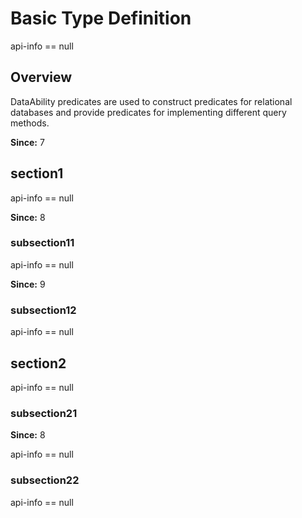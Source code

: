 # Basic Type Definition

api-info == null

## Overview

DataAbility predicates are used to construct predicates for relational databases and provide predicates for implementing different query methods.

**Since:** 7

## section1

api-info == null

**Since:** 8

### subsection11

api-info == null

**Since:** 9

### subsection12

api-info == null

## section2

api-info == null

### subsection21

**Since:** 8

api-info == null

### subsection22

api-info == null